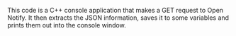 This code is a C++ console application that makes a GET request to Open Notify. It then extracts the JSON information, saves it to some variables and prints them out into the console window.
